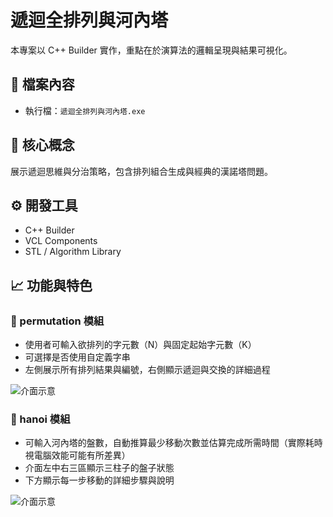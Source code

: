 # 遞迴全排列與河內塔

本專案以 C++ Builder 實作，重點在於演算法的邏輯呈現與結果可視化。

## 📂 檔案內容

- 執行檔：`遞迴全排列與河內塔.exe`

## 🧠 核心概念

展示遞迴思維與分治策略，包含排列組合生成與經典的漢諾塔問題。

## ⚙️ 開發工具

- C++ Builder
- VCL Components
- STL / Algorithm Library

## 📈 功能與特色

### 🔹 permutation 模組
- 使用者可輸入欲排列的字元數（N）與固定起始字元數（K）  
- 可選擇是否使用自定義字串  
- 左側展示所有排列結果與編號，右側顯示遞迴與交換的詳細過程  

![介面示意](./permutation.png)

### 🔹 hanoi 模組
- 可輸入河內塔的盤數，自動推算最少移動次數並估算完成所需時間（實際耗時視電腦效能可能有所差異）  
- 介面左中右三區顯示三柱子的盤子狀態  
- 下方顯示每一步移動的詳細步驟與說明  

![介面示意](./hanoi.png)
